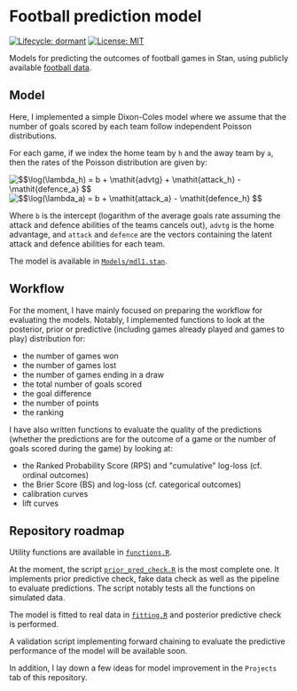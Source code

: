 # Football prediction model

<!-- badges: start -->
[![Lifecycle: dormant](https://img.shields.io/badge/lifecycle-dormant-blue.svg)](https://www.tidyverse.org/lifecycle/#dormant)
[![License: MIT](https://img.shields.io/badge/License-MIT-yellow.svg)](https://opensource.org/licenses/MIT)
<!-- badges: end -->

Models for predicting the outcomes of football games in Stan, using publicly available [football data](http://football-data.co.uk/).

## Model

Here, I implemented a simple Dixon-Coles model where we assume that the number of goals scored by each team follow independent Poisson distributions.

For each game, if we index the home team by `h` and the away team by `a`, then the rates of the Poisson distribution are given by:

<img src="https://latex.codecogs.com/gif.latex?$$\log(\lambda_h)&space;=&space;b&space;&plus;&space;\mathit{advtg}&space;&plus;&space;\mathit{attack_h}&space;-&space;\mathit{defence_a}&space;$$" title="$$\log(\lambda_h) = b + \mathit{advtg} + \mathit{attack_h} - \mathit{defence_a} $$" />

<img src="https://latex.codecogs.com/gif.latex?$$\log(\lambda_a)&space;=&space;b&space;&plus;&space;\mathit{attack_a}&space;-&space;\mathit{defence_h}&space;$$" title="$$\log(\lambda_a) = b + \mathit{attack_a} - \mathit{defence_h} $$" />

Where `b` is the intercept (logarithm of the average goals rate assuming the attack and defence abilities of the teams cancels out), `advtg` is the home advantage, and `attack` and `defence` are the vectors containing the latent attack and defence abilities for each team.

The model is available in [`Models/mdl1.stan`](Models/mdl1.stan).

## Workflow

For the moment, I have mainly focused on preparing the workflow for evaluating the models.
Notably, I implemented functions to look at the posterior, prior or predictive (including games already played and games to play) distribution for:

- the number of games won
- the number of games lost
- the number of games ending in a draw
- the total number of goals scored
- the goal difference
- the number of points
- the ranking

I have also written functions to evaluate the quality of the predictions (whether the predictions are for the outcome of a game or the number of goals scored during the game) by looking at:

- the Ranked Probability Score (RPS) and "cumulative" log-loss (cf. ordinal outcomes)
- the Brier Score (BS) and log-loss (cf. categorical outcomes)
- calibration curves
- lift curves

## Repository roadmap

Utility functions are available in [`functions.R`](functions.R).

At the moment, the script [`prior_pred_check.R`](prior_pred_chec.R) is the most complete one.
It implements prior predictive check, fake data check as well as the pipeline to evaluate predictions.
The script notably tests all the functions on simulated data.

The model is fitted to real data in [`fitting.R`](fitting.R) and posterior predictive check is performed.

A validation script implementing forward chaining to evaluate the predictive performance of the model will be available soon.

In addition, I lay down a few ideas for model improvement in the `Projects` tab of this repository.

